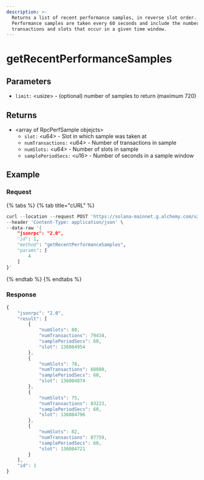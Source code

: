```yaml
---
description: >-
  Returns a list of recent performance samples, in reverse slot order.
  Performance samples are taken every 60 seconds and include the number of
  transactions and slots that occur in a given time window.
---
```


# getRecentPerformanceSamples

## Parameters

* `limit:` \<usize> - (optional) number of samples to return (maximum 720)

## Returns

* \<array of RpcPerfSample objejcts>
  * `slot:` \<u64> - Slot in which sample was taken at
  * `numTransactions:` \<u64> - Number of transactions in sample
  * `numSlots:` \<u64> - Number of slots in sample
  * `samplePeriodSecs:` \<u16> - Number of seconds in a sample window

## Example&#x20;

### Request

{% tabs %}
{% tab title="cURL" %}
```python
curl --location --request POST 'https://solana-mainnet.g.alchemy.com/v2/demo/' \
--header 'Content-Type: application/json' \
--data-raw '{
    "jsonrpc": "2.0",
    "id": 1,
    "method": "getRecentPerformanceSamples",
    "params": [
        4
    ]
}'
```
{% endtab %}
{% endtabs %}

### Response

```javascript
{
    "jsonrpc": "2.0",
    "result": [
        {
            "numSlots": 80,
            "numTransactions": 79434,
            "samplePeriodSecs": 60,
            "slot": 136084954
        },
        {
            "numSlots": 78,
            "numTransactions": 68080,
            "samplePeriodSecs": 60,
            "slot": 136084874
        },
        {
            "numSlots": 75,
            "numTransactions": 83223,
            "samplePeriodSecs": 60,
            "slot": 136084796
        },
        {
            "numSlots": 82,
            "numTransactions": 87759,
            "samplePeriodSecs": 60,
            "slot": 136084721
        }
    ],
    "id": 1
}
```
